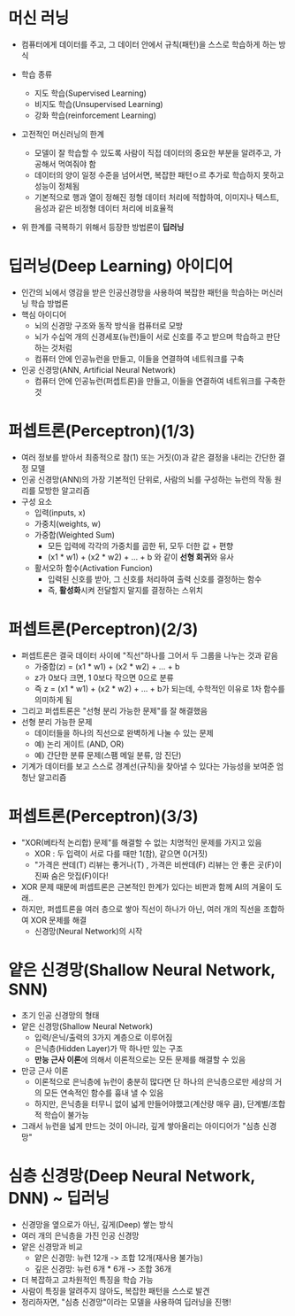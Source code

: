 # 머신 러닝
- 컴퓨터에게 데이터를 주고, 그 데이터 안에서 규칙(패턴)을 스스로 학습하게 하는 방식
- 학습 종류
    - 지도 학습(Supervised Learning)
    - 비지도 학습(Unsupervised Learning)
    - 강화 학습(reinforcement Learning)

- 고전적인 머신러닝의 한계
    - 모델이 잘 학습할 수 있도록 사람이 직접 데이터의 중요한 부분을 알려주고, 가공해서 먹여줘야 함
    - 데이터의 양이 일정 수준을 넘어서면, 복잡한 패턴ㅇ르 추가로 학습하지 못하고 성능이 정체됨
    - 기본적으로 행과 열이 정해진 정형 데이터 처리에 적합하여, 이미지나 텍스트, 음성과 같은 비정형 데이터 처리에 비효율적
- 위 한계를 극복하기 위해서 등장한 방법론이 **딥러닝**

# 딥러닝(Deep Learning) 아이디어
- 인간의 뇌에서 영감을 받은 인공신경망을 사용하여 복잡한 패턴을 학습하는 머신러닝 학습 방법론
- 핵심 아이디어
    - 뇌의 신경망 구조와 동작 방식을 컴퓨터로 모방
    - 뇌가 수십억 개의 신경세포(뉴런)들이 서로 신호를 주고 받으며 학습하고 판단하는 것처럼
    - 컴퓨터 안에 인공뉴런을 만들고, 이들을 연결하여 네트워크를 구축
- 인공 신경망(ANN, Artificial Neural Network)
    - 컴퓨터 안에 인공뉴런(퍼셉트론)을 만들고, 이들을 연결하여 네트워크를 구축한 것

# 퍼셉트론(Perceptron)(1/3)
- 여러 정보를 받아서 최종적으로 참(1) 또는 거짓(0)과 같은 결정을 내리는 간단한 결정 모델
- 인공 신경망(ANN)의 가장 기본적인 단위로, 사람의 뇌를 구성하는 뉴런의 작동 원리를 모방한 알고리즘
- 구성 요소
    - 입력(inputs, x)
    - 가중치(weights, w)
    - 가중합(Weighted Sum)
        - 모든 입력에 각각의 가중치를 곱한 뒤, 모두 더한 값 + 편향
        - (x1 * w1) + (x2 * w2) + ... + b 와 같이 **선형 회귀**와 유사
    - 활서오하 함수(Activation Funcion)
        - 입력된 신호를 받아, 그 신호를 처리하여 출력 신호를 결정하는 함수
        - 즉, **활성화**시켜 전달할지 말지를 결정하는 스위치

# 퍼셉트론(Perceptron)(2/3)
- 퍼셉트론은 결국 데이터 사이에 "직선"하나를 그어서 두 그룹을 나누는 것과 같음
    - 가중합(z) = (x1 * w1) + (x2 * w2) + ... + b
    - z가 0보다 크면, 1 0보다 작으면 0으로 분류
    - 즉 z = (x1 * w1) + (x2 * w2) + ... + b가 되는데, 수학적인 이유로 1차 함수를 의미하게 됨
- 그리고 퍼셉트론은 "선형 분리 가능한 문제"를 잘 해결했음
- 선형 분리 가능한 문제
    - 데이터들을 하나의 직선으로 완벽하게 나눌 수 있는 문제
    - 예) 논리 게이트 (AND, OR)
    - 예) 간단한 분류 문제(스팸 메일 분류, 암 진단)
- 기계가 데이터를 보고 스스로 경계선(규칙)을 찾아낼 수 있다는 가능성을 보여준 엄청난 알고리즘

# 퍼셉트론(Perceptron)(3/3)
- "XOR(베타적 논리합) 문제"를 해결할 수 없는 치명적인 문제를 가지고 있음
    - XOR : 두 입력이 서로 다를 때만 1(참), 같으면 0(거짓)
    - "가격은 싼데(T) 리뷰는 좋거나(T) , 가격은 비싼데(F) 리뷰는 안 좋은 곳(F)이 진짜 숨은 맛집(F)이다!
- XOR 문제 때문에 퍼셉트론은 근본적인 한계가 있다는 비판과 함께 AI의 겨울이 도래..
- 하지만, 퍼셉트론을 여러 층으로 쌓아 직선이 하나가 아닌, 여러 개의 직선을 조합하여 XOR 문제를 해결
    - 신경망(Neural Network)의 시작

# 얕은 신경망(Shallow Neural Network, SNN)
- 초기 인공 신경망의 형태
- 얕은 신경망(Shallow Neural Network)
    - 입력/은닉/출력의 3가지 계층으로 이루어짐
    - 은닉층(Hidden Layer)가 딱 하나만 있는 구조
    - **만능 근사 이론**에 의해서 이론적으로는 모든 문제를 해결할 수 있음
- 만긍 근사 이론
    - 이론적으로 은닉층에 뉴런이 충분히 많다면 단 하나의 은닉층으로만 세상의 거의 모든 연속적인 함수를 흉내 낼 수 있음
    - 하지만, 은닉층을 터무니 없이 넓게 만들어야했고(계산량 매우 큼), 단계별/조합적 학습이 불가능
- 그래서 뉴런을 넓게 만드는 것이 아니라, 깊게 쌓아올리는 아이디어가 "심층 신경망"

# 심층 신경망(Deep Neural Network, DNN) ~ 딥러닝
- 신경망을 옆으로가 아닌, 깊게(Deep) 쌓는 방식
- 여러 개의 은닉층을 가진 인공 신경망
- 얕은 신경망과 비교
    - 얕은 신경망: 뉴런 12개 -> 조합 12개(재사용 불가능)
    - 깊은 신경망: 뉴런 6개 * 6개 -> 조합 36개
- 더 복잡하고 고차원적인 특징을 학습 가능
- 사람이 특징을 알려주지 않아도, 복잡한 패턴을 스스로 발견
- 정리하자면, "심층 신경망"이라는 모델을 사용하여 딥러닝을 진행!
